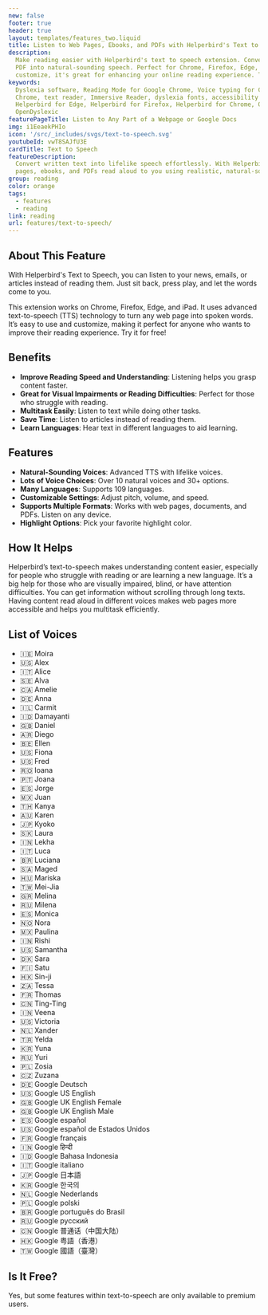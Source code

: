 ```yaml
---
new: false
footer: true
header: true
layout: templates/features_two.liquid
title: Listen to Web Pages, Ebooks, and PDFs with Helperbird's Text to Speech
description:
  Make reading easier with Helperbird's text to speech extension. Convert any web page, ebook, or
  PDF into natural-sounding speech. Perfect for Chrome, Firefox, Edge, or iPad. Easy to use and
  customize, it's great for enhancing your online reading experience. Try it for free!
keywords:
  Dyslexia software, Reading Mode for Google Chrome, Voice typing for Chrome, Text to speech for
  Chrome, text reader, Immersive Reader, dyslexia fonts, accessibility software, dyslexia software,
  Helperbird for Edge, Helperbird for Firefox, Helperbird for Chrome, Opendyslexic for Chrome,
  OpenDyslexic
featurePageTitle: Listen to Any Part of a Webpage or Google Docs
img: i1EeaekPHIo
icon: '/src/_includes/svgs/text-to-speech.svg'
youtubeId: vwT8SAJfU3E
cardTitle: Text to Speech
featureDescription:
  Convert written text into lifelike speech effortlessly. With Helperbird, have the contents of web
  pages, ebooks, and PDFs read aloud to you using realistic, natural-sounding voices.
group: reading
color: orange
tags:
  - features
  - reading
link: reading
url: features/text-to-speech/
---
```


## About This Feature

With Helperbird's Text to Speech, you can listen to your news, emails, or articles instead of
reading them. Just sit back, press play, and let the words come to you.

This extension works on Chrome, Firefox, Edge, and iPad. It uses advanced text-to-speech (TTS)
technology to turn any web page into spoken words. It’s easy to use and customize, making it perfect
for anyone who wants to improve their reading experience. Try it for free!

## Benefits

- **Improve Reading Speed and Understanding**: Listening helps you grasp content faster.
- **Great for Visual Impairments or Reading Difficulties**: Perfect for those who struggle with
  reading.
- **Multitask Easily**: Listen to text while doing other tasks.
- **Save Time**: Listen to articles instead of reading them.
- **Learn Languages**: Hear text in different languages to aid learning.

## Features

- **Natural-Sounding Voices**: Advanced TTS with lifelike voices.
- **Lots of Voice Choices**: Over 10 natural voices and 30+ options.
- **Many Languages**: Supports 109 languages.
- **Customizable Settings**: Adjust pitch, volume, and speed.
- **Supports Multiple Formats**: Works with web pages, documents, and PDFs. Listen on any device.
- **Highlight Options**: Pick your favorite highlight color.

## How It Helps

Helperbird’s text-to-speech makes understanding content easier, especially for people who struggle
with reading or are learning a new language. It’s a big help for those who are visually impaired,
blind, or have attention difficulties. You can get information without scrolling through long texts.
Having content read aloud in different voices makes web pages more accessible and helps you
multitask efficiently.

## List of Voices

- 🇮🇪 Moira
- 🇺🇸 Alex
- 🇮🇹 Alice
- 🇸🇪 Alva
- 🇨🇦 Amelie
- 🇩🇪 Anna
- 🇮🇱 Carmit
- 🇮🇩 Damayanti
- 🇬🇧 Daniel
- 🇦🇷 Diego
- 🇧🇪 Ellen
- 🇺🇸 Fiona
- 🇺🇸 Fred
- 🇷🇴 Ioana
- 🇵🇹 Joana
- 🇪🇸 Jorge
- 🇲🇽 Juan
- 🇹🇭 Kanya
- 🇦🇺 Karen
- 🇯🇵 Kyoko
- 🇸🇰 Laura
- 🇮🇳 Lekha
- 🇮🇹 Luca
- 🇧🇷 Luciana
- 🇸🇦 Maged
- 🇭🇺 Mariska
- 🇹🇼 Mei-Jia
- 🇬🇷 Melina
- 🇷🇺 Milena
- 🇪🇸 Monica
- 🇳🇴 Nora
- 🇲🇽 Paulina
- 🇮🇳 Rishi
- 🇺🇸 Samantha
- 🇩🇰 Sara
- 🇫🇮 Satu
- 🇭🇰 Sin-ji
- 🇿🇦 Tessa
- 🇫🇷 Thomas
- 🇨🇳 Ting-Ting
- 🇮🇳 Veena
- 🇺🇸 Victoria
- 🇳🇱 Xander
- 🇹🇷 Yelda
- 🇰🇷 Yuna
- 🇷🇺 Yuri
- 🇵🇱 Zosia
- 🇨🇿 Zuzana
- 🇩🇪 Google Deutsch
- 🇺🇸 Google US English
- 🇬🇧 Google UK English Female
- 🇬🇧 Google UK English Male
- 🇪🇸 Google español
- 🇺🇸 Google español de Estados Unidos
- 🇫🇷 Google français
- 🇮🇳 Google हिन्दी
- 🇮🇩 Google Bahasa Indonesia
- 🇮🇹 Google italiano
- 🇯🇵 Google 日本語
- 🇰🇷 Google 한국의
- 🇳🇱 Google Nederlands
- 🇵🇱 Google polski
- 🇧🇷 Google português do Brasil
- 🇷🇺 Google русский
- 🇨🇳 Google 普通话（中国大陆）
- 🇭🇰 Google 粤語（香港）
- 🇹🇼 Google 國語（臺灣）

## Is It Free?

Yes, but some features within text-to-speech are only available to premium users.
